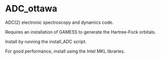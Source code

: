 # ADC_ottawa
ADC(2) electronic spectroscopy and dynamics code.

Requires an installation of GAMESS to generate the Hartree-Fock orbitals.

Install by running the install_ADC script.

For good performance, install using the Intel MKL libraries.

